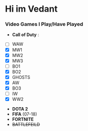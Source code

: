 # Hi im **Vedant** #

### Video Games I Play/Have Played ### 

* __Call of Duty__ :
 - [ ] WAW
 - [x] MW1
 - [x] MW2
 - [x] MW3
 - [ ] BO1
 - [x] BO2
 - [x] GHOSTS
 - [x] AW
 - [x] BO3
 - [ ] IW
 - [x] WW2

* __DOTA 2__
* __FIFA__ (07-18)
* __FORTNITE__
* ~~BATTLEFEILD~~